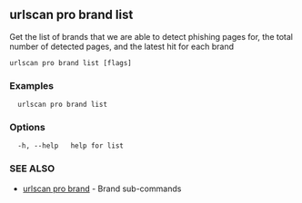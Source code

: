 ## urlscan pro brand list

Get the list of brands that we are able to detect phishing pages for, the total number of detected pages, and the latest hit for each brand

```
urlscan pro brand list [flags]
```

### Examples

```
  urlscan pro brand list
```

### Options

```
  -h, --help   help for list
```

### SEE ALSO

* [urlscan pro brand](urlscan_pro_brand.md)	 - Brand sub-commands

